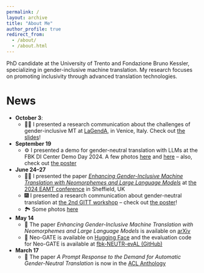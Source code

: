 ```yaml
---
permalink: /
layout: archive
title: "About Me"
author_profile: true
redirect_from: 
  - /about/
  - /about.html
---
```

PhD candidate at the University of Trento and Fondazione Bruno Kessler, specializing in 
gender-inclusive machine translation. 
My research focuses on promoting inclusivity through advanced translation technologies.

# News

* **October 3**: 
  * 🕺🏻 I presented a research communication about the challenges of gender-inclusive MT at [LaGendA](https://www.unive.it/web/en/6465/home), in Venice, Italy. Check out [the slides](https://drive.google.com/file/d/1GbkF72BPl-JNf6B9qLdVxZbo6069LRke/view?usp=share_link)!
* **September 19**
  * ⚙️ I presented a demo for gender-neutral translation with LLMs at the FBK DI Center Demo Day 2024. A few photos [here](https://x.com/fbk_mt/status/1836677227464851674) and [here](https://x.com/fbk_mt/status/1837074648334270832) – also, check out [the poster](https://drive.google.com/file/d/1OJD1nLL0XfE8qwlsOu9HWJNE4ZXZH4V1/view?usp=sharing)
* **June 24–27** 
  * 🕺🏻 I presented the paper *[Enhancing Gender-Inclusive Machine Translation with Neomorphemes and Large Language Models](https://aclanthology.org/2024.eamt-1.25/)* at [the 2024 EAMT conference](https://eamt2024.sheffield.ac.uk/) in Sheffield, UK
  * 🎆 I presented a research communication about gender-neutral translation at [the 2nd GITT workshop](https://sites.google.com/tilburguniversity.edu/gitt2024) – check out [the poster](https://drive.google.com/file/d/1FWAXKy7jX7vUiZ0Ve-3MBvP2M-XFTyBN/view?usp=sharing)!
  * 🏞️ Some photos [here](https://www.linkedin.com/feed/update/urn:li:activity:7213302941154217984/)
* **May 14** 
  * 📄 The paper _Enhancing Gender-Inclusive Machine Translation with Neomorphemes and Large Language Models_ is available on [arXiv](https://arxiv.org/abs/2405.08477)
  * 🤗 Neo-GATE is available on [Hugging Face](https://huggingface.co/datasets/FBK-MT/Neo-GATE) and the evaluation code for Neo-GATE is available at [fbk-NEUTR-evAL (GitHub)](https://github.com/hlt-mt/fbk-NEUTR-evAL/blob/main/solutions/Neo-GATE.md)
* **March 17**
  * 🌟 The paper *A Prompt Response to the Demand for Automatic Gender-Neutral Translation* is now in the [ACL Anthology](https://aclanthology.org/2024.eacl-short.23/)